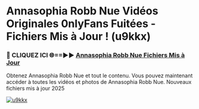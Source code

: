 # Annasophia Robb Nue Vidéos Originales 0nlyFans Fuitées - Fichiers Mis à Jour ! (u9kkx)

<h3>🔴 CLIQUEZ ICI 🌐==►► <a href="https://tinyurl.com/2pmr4ezf" rel="nofollow">Annasophia Robb Nue Fichiers Mis à Jour</a></h3>

Obtenez Annasophia Robb Nue et tout le contenu. Vous pouvez maintenant accéder à toutes les vidéos et photos de Annasophia Robb Nue. Nouveaux fichiers mis à jour 2025

[![u9kkx](https://i.imgur.com/6SNvagu.gif)](https://tinyurl.com/2pmr4ezf)
